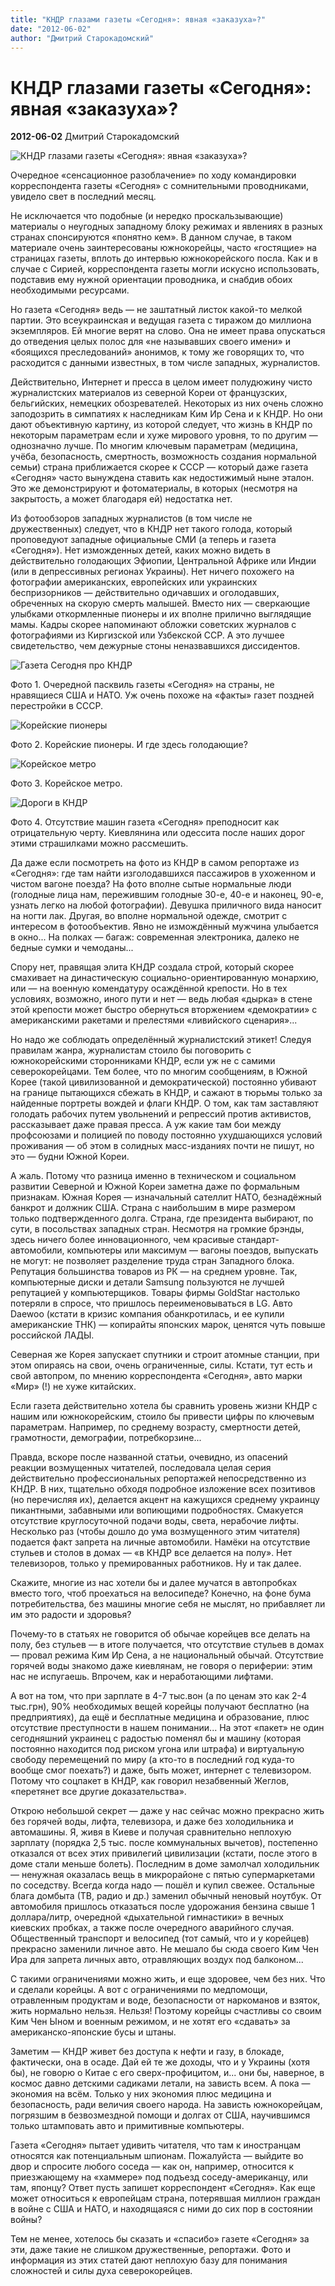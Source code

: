 ```yaml
---
title: "КНДР глазами газеты «Сегодня»: явная «заказуха»?"
date: "2012-06-02"
author: "Дмитрий Старокадомский"
---
```


# КНДР глазами газеты «Сегодня»: явная «заказуха»?

**2012-06-02** Дмитрий Старокадомский

![КНДР глазами газеты «Сегодня»: явная «заказуха»?](http://cs392.userapi.com/u56081989/100679486/x_b2ed0907.jpg)

Очередное «сенсационное разоблачение» по ходу командировки корреспондента газеты «Сегодня» с сомнительными проводниками, увидело свет в последний месяц.

Не исключается что подобные (и нередко проскальзывающие) материалы о неугодных западному блоку режимах и явлениях в разных странах спонсируются «понятно кем». В данном случае, в таком материале очень заинтересованы южнокорейцы, часто «гостящие» на страницах газеты, вплоть до интервью южнокорейского посла. Как и в случае с Сирией, корреспондента газеты могли искусно использовать, подставив ему нужной ориентации проводника, и снабдив обоих необходимыми ресурсами.

Но газета «Сегодня» ведь — не заштатный листок какой-то мелкой партии. Это всеукраинская и ведущая газета c тиражом до миллиона экземпляров. Ей многие верят на слово. Она не имеет права опускаться до отведения целых полос для «не называвших своего имени» и «боящихся преследований» анонимов, к тому же говорящих то, что расходится с данными известных, в том числе западных, журналистов.

Действительно, Интернет и пресса в целом имеет полудюжину чисто журналистских материалов из северной Кореи от французских, бельгийских, немецких обозревателей. Некоторых из них очень сложно заподозрить в симпатиях к наследникам Ким Ир Сена и к КНДР. Но они дают объективную картину, из которой следует, что жизнь в КНДР по некоторым параметрам если и хуже мирового уровня, то по другим — однозначно лучше. По многим ключевым параметрам (медицина, учёба, безопасность, смертность, возможность создания нормальной семьи) страна приближается скорее к СССР — который даже газета «Сегодня» часто вынуждена ставить как недостижимый ныне эталон. Это же демонстрируют и фотоматериалы, в которых (несмотря на закрытость, а может благодаря ей) недостатка нет.

Из фотообзоров западных журналистов (в том числе не дружественных) следует, что в КНДР нет такого голода, который проповедуют западные официальные СМИ (а теперь и газета «Сегодня»). Нет изможденных детей, каких можно видеть в действительно голодающих Эфиопии, Центральной Африке или Индии (или в депрессивных регионах Украины). Нет ничего похожего на фотографии американских, европейских или украинских беспризорников — действительно одичавших и оголодавших, обреченных на скорую смерть малышей. Вместо них — сверкающие улыбками откормленные пионеры и их вполне прилично выглядящие мамы. Кадры скорее напоминают обложки советских журналов с фотографиями из Киргизской или Узбекской ССР. А это лучшее свидетельство, чем дежурные стоны неназвавшихся диссидентов.

![Газета Сегодня про КНДР](images/gazeta.jpg)

Фото 1. Очередной пасквиль газеты «Сегодня» на страны, не нравящиеся США и НАТО. Уж очень похоже на «факты» газет поздней перестройки в СССР.

![Корейские пионеры](images/pionery.png)

Фото 2. Корейские пионеры. И где здесь голодающие?

![Корейское метро](images/metro.png)

Фото 3. Корейское метро.

![Дороги в КНДР](images/dorogi.png)

Фото 4. Отсутствие машин газета «Сегодня» преподносит как отрицательную черту. Киевлянина или одессита после наших дорог этими страшилками можно рассмешить.

Да даже если посмотреть на фото из КНДР в самом репортаже из «Сегодня»: где там найти изголодавшихся пассажиров в ухоженном и чистом вагоне поезда? На фото вполне сытые нормальные люди (голодные лица нам, пережившим голодные 30-е, 40-е и наконец, 90-е, узнать легко на любой фотографии). Девушка приличного вида наносит на ногти лак. Другая, во вполне нормальной одежде, смотрит с интересом в фотообъектив. Явно не измождённый мужчина улыбается в окно... На полках — багаж: современная электроника, далеко не бедные сумки и чемоданы...

Спору нет, правящая элита КНДР создала строй, который скорее смахивает на династическую социально-ориентированную монархию, или — на военную комендатуру осаждённой крепости. Но в тех условиях, возможно, иного пути и нет — ведь любая «дырка» в стене этой крепости может быстро обернуться вторжением «демократии» с американскими ракетами и прелестями «ливийского сценария»...

Но надо же соблюдать определённый журналистский этикет! Следуя правилам жанра, журналистам стоило бы поговорить с южнокорейскими сторонниками КНДР, если уж не с самими северокорейцами. Тем более, что по многим сообщениям, в Южной Корее (такой цивилизованной и демократической) постоянно убивают на границе пытающихся сбежать в КНДР, и сажают в тюрьмы только за найденные портреты вождей и флаги КНДР. О том, как там заставляют голодать рабочих путем увольнений и репрессий против активистов, рассказывает даже правая пресса. А уж какие там бои между профсоюзами и полицией по поводу постоянно ухудшающихся условий проживания — об этом в солидных масс-изданиях почти не пишут, но это — будни Южной Кореи.

А жаль. Потому что разница именно в техническом и социальном развитии Северной и Южной Кореи заметна даже по формальным признакам. Южная Корея — изначальный сателлит НАТО, безнадёжный банкрот и должник США. Страна с наибольшим в мире размером только подтвержденного долга. Страна, где президента выбирают, по сути, в посольствах западных стран. Несмотря на громкие брэнды, здесь ничего более инновационного, чем красивые стандарт-автомобили, компьютеры или максимум — вагоны поездов, выпускать не могут: не позволяет разделение труда стран Западного блока. Репутация большинства товаров из РК — на среднем уровне. Так, компьютерные диски и детали Samsung пользуются не лучшей репутацией у компьютерщиков. Товары фирмы GoldStar настолько потеряли в спросе, что пришлось переименовываться в LG. Авто Daewoo (кстати в кризис компания обанкротилась, и ее купили американские ТНК) — копирайты японских марок, ценятся чуть повыше российской ЛАДЫ.

Северная же Корея запускает спутники и строит атомные станции, при этом опираясь на свои, очень ограниченные, силы. Кстати, тут есть и свой автопром, по мнению корреспондента «Сегодня», авто марки «Мир» (!) не хуже китайских.

Если газета действительно хотела бы сравнить уровень жизни КНДР с нашим или южнокорейским, стоило бы привести цифры по ключевым параметрам. Например, по среднему возрасту, смертности детей, грамотности, демографии, потребкорзине...

Правда, вскоре после названной статьи, очевидно, из опасений реакции возмущенных читателей, последовала целая серия действительно профессиональных репортажей непосредственно из КНДР. В них, тщательно обходя подробное изложение всех позитивов (но перечисляя их), делается акцент на кажущихся среднему украинцу пикантными, забавными или вопиющими подробностях. Смакуется отсутствие круглосуточной подачи воды, света, нерабочие лифты. Несколько раз (чтобы дошло до ума возмущенного этим читателя) подается факт запрета на личные автомобили. Намёки на отсутствие стульев и столов в домах — «в КНДР все делается на полу». Нет телевизоров, только у премированных работников. Ну и так далее.

Скажите, многие из нас хотели бы и далее мучатся в автопробках вместо того, чтоб проехаться на велосипеде? Конечно, на фоне бума потребительства, без машины многие себя не мыслят, но прибавляет ли им это радости и здоровья?

Почему-то в статьях не говорится об обычае корейцев все делать на полу, без стульев — в итоге получается, что отсутствие стульев в домах — провал режима Ким Ир Сена, а не национальный обычай. Отсутствие горячей воды знакомо даже киевлянам, не говоря о периферии: этим нас не испугаешь. Впрочем, как и неработающими лифтами.

А вот на том, что при зарплате в 4-7 тыс.вон (а по ценам это как 2-4 тыс.грн), 90% необходимых вещей корейцы получают бесплатно (на предприятиях), да ещё и бесплатные медицина и образование, плюс отсутствие преступности в нашем понимании... На этот «пакет» не один сегодняшний украинец с радостью поменял бы и машину (которая постоянно находится под риском угона или штрафа) и виртуальную свободу перемещений по миру (а кто-то в последний год куда-то вообще смог поехать?) и даже, быть может, интернет с телевизором. Потому что соцпакет в КНДР, как говорил незабвенный Жеглов, «перетянет все другие доказательства».

Открою небольшой секрет — даже у нас сейчас можно прекрасно жить без горячей воды, лифта, телевизора, и даже без холодильника и автомашины. Я, живя в Киеве и получая сравнительно неплохую зарплату (порядка 2,5 тыс. после коммунальных вычетов), постепенно отказался от всех этих привилегий цивилизации (кстати, после этого в доме стали меньше болеть). Последним в доме замолчал холодильник — ненужная оказалась вещь в микрорайоне с пятью супермаркетами по соседству. Всегда когда надо — пошёл и купил свежее. Остальные блага домбыта (ТВ, радио и др.) заменил обычный неновый ноутбук. От автомобиля пришлось отказаться после удорожания бензина свыше 1 доллара/литр, очередной «дыхательной гимнастики» в вечных киевских пробках, а также после очередного аварийного случая. Общественный транспорт и велосипед (тот самый, что и у корейцев) прекрасно заменили личное авто. Не мешало бы сюда своего Ким Чен Ира для запрета личных авто, отравляющих воздух под балконом...

С такими ограничениями можно жить, и еще здоровее, чем без них. Что и сделали корейцы. А вот с ограничениями по медпомощи, отравленным продуктам и воде, безопасности от наркоманов и взяток, жить нормально нельзя. Нельзя! Поэтому корейцы счастливы со своим Ким Чен Ыном и военным режимом, и не хотят его «сдавать» за американско-японские бусы и штаны.

Заметим — КНДР живет без доступа к нефти и газу, в блокаде, фактически, она в осаде. Дай ей те же доходы, что и у Украины (хотя бы), не говорю о Китае с его сверх-профицитом, и... они бы, наверное, в космос давно детскими садиками летали, на зависть всем. А пока — экономия на всём. Только у них экономия плюс медицина и безопасность, ради величия своего народа. На зависть южнокорейцам, погрязшим в безвозмездной помощи и долгах от США, научившимся только штамповать авто и примитивные компьютеры.

Газета «Сегодня» пытает удивить читателя, что там к иностранцам относятся как потенциальным шпионам. Пожалуйста — выйдите во двор и спросите любого соседа — как он, например, относится к приезжающему на «хаммере» под подъезд соседу-американцу, или там, японцу? Ответ пусть запишет корреспондент «Сегодня». Как еще может относиться к европейцам страна, потерявшая миллион граждан в войне с США и НАТО, и находящаяся с ними до сих пор в состоянии войны?

Тем не менее, хотелось бы сказать и «спасибо» газете «Сегодня» за эти, даже такие не слишком дружественные, репортажи. Фото и информация из этих статей дают неплохую базу для понимания сложностей и силы духа северокорейцев.